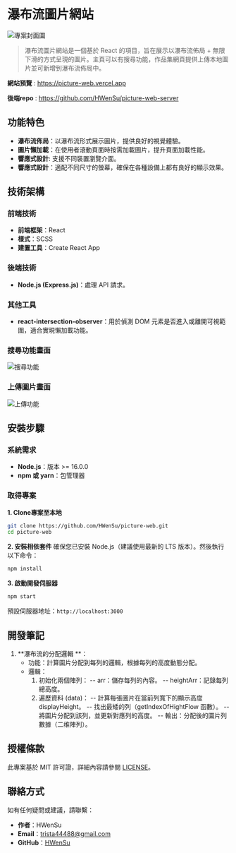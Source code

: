 # 瀑布流圖片網站
![專案封面圖](https://github.com/HWenSu/picture-web/blob/main/HomePage.gif)
>瀑布流圖片網站是一個基於 React 的項目，旨在展示以瀑布流佈局 + 無限下滑的方式呈現的圖片。主頁可以有搜尋功能，作品集網頁提供上傳本地圖片並可新增到瀑布流佈局中。

**網站預覽** : https://picture-web.vercel.app

**後端repo** : https://github.com/HWenSu/picture-web-server


## 功能特色

- **瀑布流佈局**：以瀑布流形式展示圖片，提供良好的視覺體驗。
- **圖片懶加載**：在使用者滾動頁面時按需加載圖片，提升頁面加載性能。
- **響應式設計**: 支援不同裝置瀏覽介面。
- **響應式設計**：適配不同尺寸的螢幕，確保在各種設備上都有良好的顯示效果。

## 技術架構

### 前端技術

- **前端框架**：React
- **樣式**：SCSS
- **建置工具**：Create React App

### 後端技術

- **Node.js (Express.js)**：處理 API 請求。

### 其他工具

- **react-intersection-observer**：用於偵測 DOM 元素是否進入或離開可視範圍，適合實現懶加載功能。

### 搜尋功能畫面
![搜尋功能](https://github.com/HWenSu/picture-web/blob/main/Search.gif)

### 上傳圖片畫面
![上傳功能](https://github.com/HWenSu/picture-web/blob/main/Upload.gif)

## 安裝步驟

### 系統需求

- **Node.js**：版本 >= 16.0.0
- **npm 或 yarn**：包管理器

### 取得專案

**1. Clone專案至本地**

   ```bash
   git clone https://github.com/HWenSu/picture-web.git
   cd picture-web
   ```

**2. 安裝相依套件**
確保您已安裝 Node.js（建議使用最新的 LTS 版本）。然後執行以下命令：
   ```bash
   npm install
   ```


**3. 啟動開發伺服器**

   ```bash
   npm start
   ```

   預設伺服器地址：`http://localhost:3000`


##  開發筆記

1. **瀑布流的分配邏輯 **：
   - 功能：計算圖片分配到每列的邏輯，根據每列的高度動態分配。
   - 邏輯：
        1. 初始化兩個陣列：
        -- arr：儲存每列的內容。
        -- heightArr：記錄每列總高度。
        2. 遍歷資料 (data)：
        -- 計算每張圖片在當前列寬下的顯示高度 displayHeight。
        -- 找出最矮的列（getIndexOfHightFlow 函數）。
        -- 將圖片分配到該列，並更新對應列的高度。
        -- 輸出：分配後的圖片列數據（二维陣列）。


##  授權條款

此專案基於 MIT 許可證，詳細內容請參閱 [LICENSE](./LICENSE)。


## 聯絡方式

如有任何疑問或建議，請聯繫：

- **作者**：HWenSu
- **Email**：[trista44488@gmail.com](mailto:trista44488@gmail.com)
- **GitHub**：[HWenSu](https://github.com/HWenSu)

